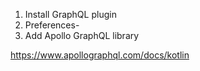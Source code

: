 1. Install GraphQL plugin
2. Preferences-
3. Add Apollo GraphQL library

https://www.apollographql.com/docs/kotlin
